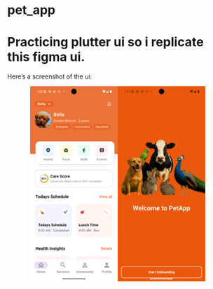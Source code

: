 # pet_app

# Practicing plutter ui so i replicate this figma ui.

Here’s a screenshot of the ui:

<p align="center">
  <img src="assets/images/home_screen_image.png" width="200"/><img src="assets/images/onBording_image.png" width="200"/>
</p>

